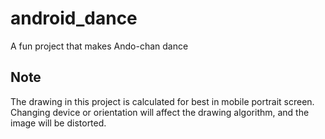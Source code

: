 # android_dance

A fun project that makes Ando-chan dance

## Note

The drawing in this project is calculated for best in mobile portrait screen. Changing device or orientation will affect the drawing algorithm, and the image will be distorted. 